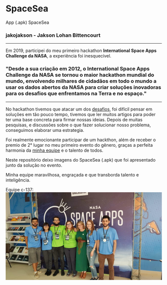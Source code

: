 # SpaceSea
App (.apk) SpaceSea 

### jakojakson - Jakson Lohan Bittencourt
-----
Em 2019, participei do meu primeiro hackathon **International Space Apps Challenge da NASA**, a experiência foi inesquecível.

### "Desde a sua criação em 2012, o **International Space Apps Challenge da NASA** se tornou o maior hackathon mundial do mundo, envolvendo milhares de cidadãos em todo o mundo a usar os dados abertos da NASA para criar soluções inovadoras para os desafios que enfrentamos na Terra e no espaço."
-----
No hackathon tivemos que atacar um dos [desafios](https://2019.spaceappschallenge.org/challenges), foi difícil pensar em soluções em tão pouco tempo, tivemos que ler muitos 
artigos para poder ter uma base concreta para firmar nossas ideias. Depois de muitas pesquisas, e discussões sobre o que fazer solucionar nosso problema, conseguimos elaborar uma estrategia.

Foi realmente emocionante participar de um hackthon, além de receber o premio de 2° lugar no meu primeiro evento do gênero, graças a perfeita harmonia da [minha equipe](https://2019.spaceappschallenge.org/challenges/earths-oceans/trash-cleanup/teams/c-137/members) e o talento de todos.

Neste repositório deixo imagens do SpaceSea (.apk) que foi apresentado junto da solução no evento. 

Minha equipe maravilhosa, engraçada e que transborda talento e inteligência.

Equipe c-137:
![](https://github.com/Nazarique/SpaceSea/blob/master/c_137.jpg?raw=true)
